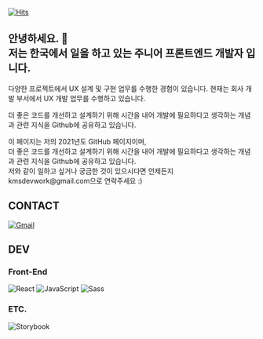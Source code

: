 <p align="right;">

<span>

[![Hits](https://hits.seeyoufarm.com/api/count/incr/badge.svg?url=https%3A%2F%2Fgithub.com%2Fqkaxhfms&count_bg=%235E6FD3&title_bg=%23555555&icon=&icon_color=%23626262&title=hits&edge_flat=false)](https://hits.seeyoufarm.com)

</span>

</p>

<h2> 안녕하세요. 👋<br>
저는 한국에서 일을 하고 있는 주니어 프론트엔드 개발자 입니다.<br>
</h2>

<p>다양한 프로젝트에서 UX 설계 및 구현 업무를 수행한 경험이 있습니다. 현재는 회사 개발 부서에서 UX 개발 업무를 수행하고 있습니다. </p>
<p>더 좋은 코드를 개선하고 설계하기 위해 시간을 내어 개발에 필요하다고 생각하는 개념과 관련 지식을 Github에 공유하고 있습니다.</p>

<div>
이 페이지는 저의 2021년도 GitHub 페이지이며,<br>
더 좋은 코드를 개선하고 설계하기 위해 시간을 내어 개발에 필요하다고 생각하는 개념과 관련 지식을 Github에 공유하고 있습니다.<br>
저와 같이 일하고 싶거나 궁금한 것이 있으시다면 언제든지 kmsdevwork@gmail.com으로 연락주세요 :)
<div>

## CONTACT

<p>
    <a style="inline-block" href="mailto:kmsdevwork@gmail.com"><img src="https://img.shields.io/badge/Gmail-%23D14836?style=flat-square&logo=Gmail&logoColor=white" alt="Gmail"/></a>
</p>

## DEV

### **Front-End**

![React](https://img.shields.io/badge/React-61Dafb?style=flat-square&logo=React&logoColor=white)
![JavaScript](https://img.shields.io/badge/JavaScript-%23F7DF1E?style=flat-square&logo=JavaScript&logoColor=white)
![Sass](https://img.shields.io/badge/Sass-%23db7093?style=flat-square&logo=Sass&logoColor=white)

### **ETC.**

![Storybook](https://img.shields.io/badge/Storybook-%23ff4785?style=flat-square&logo=Storybook&logoColor=white)
